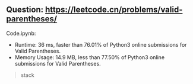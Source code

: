 ## Question: https://leetcode.cn/problems/valid-parentheses/

Code.ipynb:
* Runtime: 36 ms, faster than 76.01% of Python3 online submissions for Valid Parentheses.
* Memory Usage: 14.9 MB, less than 77.50% of Python3 online submissions for Valid Parentheses.
> stack
